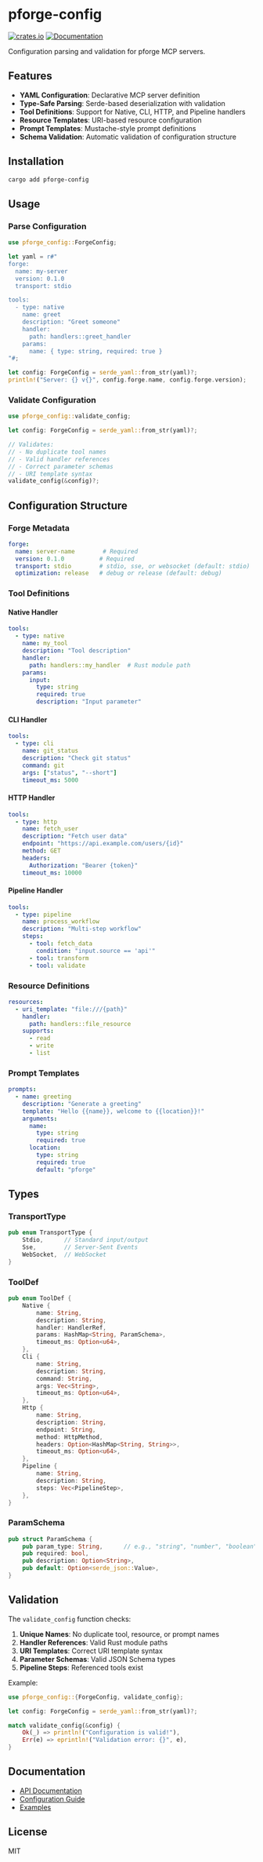 # pforge-config

[![crates.io](https://img.shields.io/crates/v/pforge-config.svg)](https://crates.io/crates/pforge-config)
[![Documentation](https://docs.rs/pforge-config/badge.svg)](https://docs.rs/pforge-config)

Configuration parsing and validation for pforge MCP servers.

## Features

- **YAML Configuration**: Declarative MCP server definition
- **Type-Safe Parsing**: Serde-based deserialization with validation
- **Tool Definitions**: Support for Native, CLI, HTTP, and Pipeline handlers
- **Resource Templates**: URI-based resource configuration
- **Prompt Templates**: Mustache-style prompt definitions
- **Schema Validation**: Automatic validation of configuration structure

## Installation

```bash
cargo add pforge-config
```

## Usage

### Parse Configuration

```rust
use pforge_config::ForgeConfig;

let yaml = r#"
forge:
  name: my-server
  version: 0.1.0
  transport: stdio

tools:
  - type: native
    name: greet
    description: "Greet someone"
    handler:
      path: handlers::greet_handler
    params:
      name: { type: string, required: true }
"#;

let config: ForgeConfig = serde_yaml::from_str(yaml)?;
println!("Server: {} v{}", config.forge.name, config.forge.version);
```

### Validate Configuration

```rust
use pforge_config::validate_config;

let config: ForgeConfig = serde_yaml::from_str(yaml)?;

// Validates:
// - No duplicate tool names
// - Valid handler references
// - Correct parameter schemas
// - URI template syntax
validate_config(&config)?;
```

## Configuration Structure

### Forge Metadata

```yaml
forge:
  name: server-name        # Required
  version: 0.1.0          # Required
  transport: stdio        # stdio, sse, or websocket (default: stdio)
  optimization: release   # debug or release (default: debug)
```

### Tool Definitions

#### Native Handler

```yaml
tools:
  - type: native
    name: my_tool
    description: "Tool description"
    handler:
      path: handlers::my_handler  # Rust module path
    params:
      input:
        type: string
        required: true
        description: "Input parameter"
```

#### CLI Handler

```yaml
tools:
  - type: cli
    name: git_status
    description: "Check git status"
    command: git
    args: ["status", "--short"]
    timeout_ms: 5000
```

#### HTTP Handler

```yaml
tools:
  - type: http
    name: fetch_user
    description: "Fetch user data"
    endpoint: "https://api.example.com/users/{id}"
    method: GET
    headers:
      Authorization: "Bearer {token}"
    timeout_ms: 10000
```

#### Pipeline Handler

```yaml
tools:
  - type: pipeline
    name: process_workflow
    description: "Multi-step workflow"
    steps:
      - tool: fetch_data
        condition: "input.source == 'api'"
      - tool: transform
      - tool: validate
```

### Resource Definitions

```yaml
resources:
  - uri_template: "file:///{path}"
    handler:
      path: handlers::file_resource
    supports:
      - read
      - write
      - list
```

### Prompt Templates

```yaml
prompts:
  - name: greeting
    description: "Generate a greeting"
    template: "Hello {{name}}, welcome to {{location}}!"
    arguments:
      name:
        type: string
        required: true
      location:
        type: string
        required: true
        default: "pforge"
```

## Types

### TransportType

```rust
pub enum TransportType {
    Stdio,      // Standard input/output
    Sse,        // Server-Sent Events
    WebSocket,  // WebSocket
}
```

### ToolDef

```rust
pub enum ToolDef {
    Native {
        name: String,
        description: String,
        handler: HandlerRef,
        params: HashMap<String, ParamSchema>,
        timeout_ms: Option<u64>,
    },
    Cli {
        name: String,
        description: String,
        command: String,
        args: Vec<String>,
        timeout_ms: Option<u64>,
    },
    Http {
        name: String,
        description: String,
        endpoint: String,
        method: HttpMethod,
        headers: Option<HashMap<String, String>>,
        timeout_ms: Option<u64>,
    },
    Pipeline {
        name: String,
        description: String,
        steps: Vec<PipelineStep>,
    },
}
```

### ParamSchema

```rust
pub struct ParamSchema {
    pub param_type: String,      // e.g., "string", "number", "boolean"
    pub required: bool,
    pub description: Option<String>,
    pub default: Option<serde_json::Value>,
}
```

## Validation

The `validate_config` function checks:

1. **Unique Names**: No duplicate tool, resource, or prompt names
2. **Handler References**: Valid Rust module paths
3. **URI Templates**: Correct URI template syntax
4. **Parameter Schemas**: Valid JSON Schema types
5. **Pipeline Steps**: Referenced tools exist

Example:

```rust
use pforge_config::{ForgeConfig, validate_config};

let config: ForgeConfig = serde_yaml::from_str(yaml)?;

match validate_config(&config) {
    Ok(_) => println!("Configuration is valid!"),
    Err(e) => eprintln!("Validation error: {}", e),
}
```

## Documentation

- [API Documentation](https://docs.rs/pforge-config)
- [Configuration Guide](https://github.com/paiml/pforge/blob/main/docs/USER_GUIDE.md#configuration)
- [Examples](https://github.com/paiml/pforge/tree/main/examples)

## License

MIT
